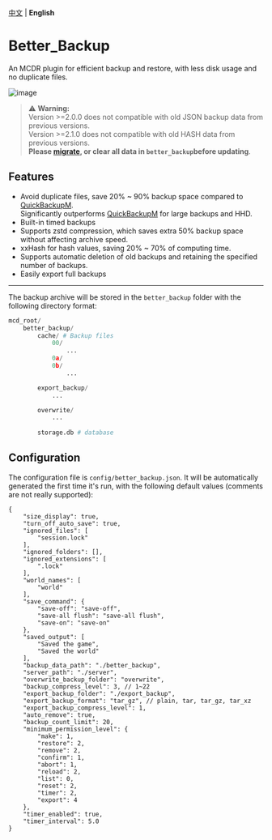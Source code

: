 [中文](README.md) | **English**

# Better_Backup

An MCDR plugin for efficient backup and restore, with less disk usage and no duplicate files.

![image](https://github.com/z0z0r4/better_backup/assets/45303195/f96d023b-007f-433a-bca9-fec4283e9d6f)

> ⚠️ **Warning:**  
> Version >=2.0.0 does not compatible with old JSON backup data from previous versions.  
> Version >=2.1.0 does not compatible with old HASH data from previous versions.  
> **Please [migrate](https://github.com/z0z0r4/better_backup/blob/main/scripts/migrate.py), or clear all data in `better_backup`before updating**.

## Features

- Avoid duplicate files, save 20% ~ 90% backup space compared to [QuickBackupM](https://github.com/TISUnion/QuickBackupM).  
  Significantly outperforms [QuickBackupM](https://github.com/TISUnion/QuickBackupM) for large backups and HHD.
- Built-in timed backups
- Supports zstd compression, which saves extra 50% backup space without affecting archive speed.
- xxHash for hash values, saving 20% ~ 70% of computing time.
- Supports automatic deletion of old backups and retaining the specified number of backups.
- Easily export full backups

---

The backup archive will be stored in the `better_backup` folder with the following directory format:
```python
mcd_root/
    better_backup/
        cache/ # Backup files
            00/
                ...
            0a/
            0b/
                ...

        export_backup/
            ...

        overwrite/
            ...
        
        storage.db # database
```

## Configuration

The configuration file is `config/better_backup.json`. It will be automatically generated the first time it's run, with the following default values (comments are not really supported):

```json5
{
    "size_display": true,
    "turn_off_auto_save": true,
    "ignored_files": [
        "session.lock"
    ],
    "ignored_folders": [],
    "ignored_extensions": [
        ".lock"
    ],
    "world_names": [
        "world"
    ],
    "save_command": {
        "save-off": "save-off",
        "save-all flush": "save-all flush",
        "save-on": "save-on"
    },
    "saved_output": [
        "Saved the game",
        "Saved the world"
    ],
    "backup_data_path": "./better_backup",
    "server_path": "./server",
    "overwrite_backup_folder": "overwrite",
    "backup_compress_level": 3, // 1~22
    "export_backup_folder": "./export_backup",
    "export_backup_format": "tar_gz", // plain, tar, tar_gz, tar_xz
    "export_backup_compress_level": 1,
    "auto_remove": true,
    "backup_count_limit": 20,
    "minimum_permission_level": {
        "make": 1,
        "restore": 2,
        "remove": 2,
        "confirm": 1,
        "abort": 1,
        "reload": 2,
        "list": 0,
        "reset": 2,
        "timer": 2,
        "export": 4
    },
    "timer_enabled": true,
    "timer_interval": 5.0
}
```
